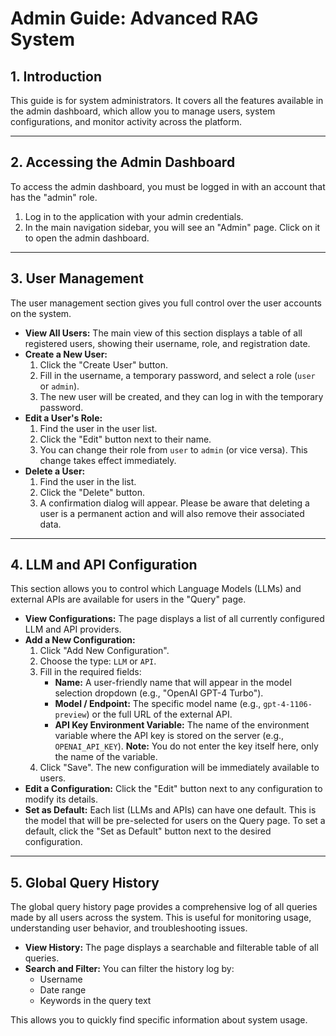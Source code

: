 # Admin Guide: Advanced RAG System

## 1. Introduction

This guide is for system administrators. It covers all the features available in the admin dashboard, which allow you to manage users, system configurations, and monitor activity across the platform.

---

## 2. Accessing the Admin Dashboard

To access the admin dashboard, you must be logged in with an account that has the "admin" role.

1.  Log in to the application with your admin credentials.
2.  In the main navigation sidebar, you will see an "Admin" page. Click on it to open the admin dashboard.

---

## 3. User Management

The user management section gives you full control over the user accounts on the system.

*   **View All Users:** The main view of this section displays a table of all registered users, showing their username, role, and registration date.
*   **Create a New User:**
    1.  Click the "Create User" button.
    2.  Fill in the username, a temporary password, and select a role (`user` or `admin`).
    3.  The new user will be created, and they can log in with the temporary password.
*   **Edit a User's Role:**
    1.  Find the user in the user list.
    2.  Click the "Edit" button next to their name.
    3.  You can change their role from `user` to `admin` (or vice versa). This change takes effect immediately.
*   **Delete a User:**
    1.  Find the user in the list.
    2.  Click the "Delete" button.
    3.  A confirmation dialog will appear. Please be aware that deleting a user is a permanent action and will also remove their associated data.

---

## 4. LLM and API Configuration

This section allows you to control which Language Models (LLMs) and external APIs are available for users in the "Query" page.

*   **View Configurations:** The page displays a list of all currently configured LLM and API providers.
*   **Add a New Configuration:**
    1.  Click "Add New Configuration".
    2.  Choose the type: `LLM` or `API`.
    3.  Fill in the required fields:
        *   **Name:** A user-friendly name that will appear in the model selection dropdown (e.g., "OpenAI GPT-4 Turbo").
        *   **Model / Endpoint:** The specific model name (e.g., `gpt-4-1106-preview`) or the full URL of the external API.
        *   **API Key Environment Variable:** The name of the environment variable where the API key is stored on the server (e.g., `OPENAI_API_KEY`). **Note:** You do not enter the key itself here, only the name of the variable.
    4.  Click "Save". The new configuration will be immediately available to users.
*   **Edit a Configuration:** Click the "Edit" button next to any configuration to modify its details.
*   **Set as Default:** Each list (LLMs and APIs) can have one default. This is the model that will be pre-selected for users on the Query page. To set a default, click the "Set as Default" button next to the desired configuration.

---

## 5. Global Query History

The global query history page provides a comprehensive log of all queries made by all users across the system. This is useful for monitoring usage, understanding user behavior, and troubleshooting issues.

*   **View History:** The page displays a searchable and filterable table of all queries.
*   **Search and Filter:** You can filter the history log by:
    *   Username
    *   Date range
    *   Keywords in the query text

This allows you to quickly find specific information about system usage.
